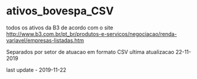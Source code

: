 # ativos_bovespa_CSV
todos os ativos da B3 de acordo com o site http://www.b3.com.br/pt_br/produtos-e-servicos/negociacao/renda-variavel/empresas-listadas.htm

Separados por setor de atuacao em formato CSV
ultima atualizacao 22-11-2019

last update - 2019-11-22

